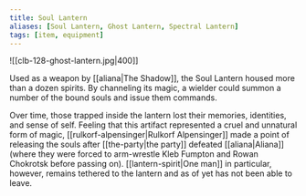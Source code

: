 ```yaml
---
title: Soul Lantern
aliases: [Soul Lantern, Ghost Lantern, Spectral Lantern]
tags: [item, equipment]
---
```

![[clb-128-ghost-lantern.jpg|400]]

Used as a weapon by [[aliana|The Shadow]], the Soul Lantern housed more than a dozen spirits. By channeling its magic, a wielder could summon a number of the bound souls and issue them commands.

Over time, those trapped inside the lantern lost their memories, identities, and sense of self. Feeling that this artifact represented a cruel and unnatural form of magic, [[rulkorf-alpensinger|Rulkorf Alpensinger]] made a point of releasing the souls after [[the-party|the party]] defeated [[aliana|Aliana]] (where they were forced to arm-wrestle Kleb Fumpton and Rowan Chokrotsk before passing on). [[lantern-spirit|One man]] in particular, however, remains tethered to the lantern and as of yet has not been able to leave.
